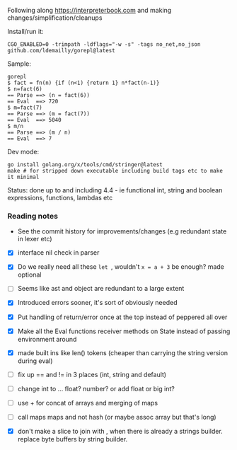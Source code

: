 Following along https://interpreterbook.com and making changes/simplification/cleanups

Install/run it:
```shell
CGO_ENABLED=0 -trimpath -ldflags="-w -s" -tags no_net,no_json github.com/ldemailly/gorepl@latest
```

Sample:
```shell
gorepl
$ fact = fn(n) {if (n<1) {return 1} n*fact(n-1)}
$ n=fact(6)
== Parse ==> (n = fact(6))
== Eval  ==> 720
$ m=fact(7)
== Parse ==> (m = fact(7))
== Eval  ==> 5040
$ m/n
== Parse ==> (m / n)
== Eval  ==> 7
```

Dev mode:
```shell
go install golang.org/x/tools/cmd/stringer@latest
make # for stripped down executable including build tags etc to make it minimal
```

Status: done up to and including 4.4 - ie functional int, string and boolean expressions, functions, lambdas etc

### Reading notes

- See the commit history for improvements/changes (e.g redundant state in lexer etc)

- [x] interface nil check in parser

- [x] Do we really need all these `let `, wouldn't `x = a + 3` be enough? made optional

- [ ] Seems like ast and object are redundant to a large extent

- [x] Introduced errors sooner, it's sort of obviously needed

- [x] Put handling of return/error once at the top instead of peppered all over

- [x] Make all the Eval functions receiver methods on State instead of passing environment around

- [x] made built ins like len() tokens (cheaper than carrying the string version during eval)

- [ ] fix up == and != in 3 places (int, string and default)

- [ ] change int to ... float? number? or add float or big int?

- [ ] use + for concat of arrays and merging of maps

- [ ] call maps maps and not hash (or maybe assoc array but that's long)

- [x] don't make a slice to join with , when there is already a strings builder. replace byte buffers by string builder.
